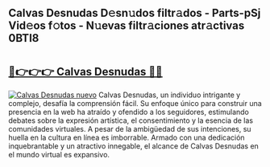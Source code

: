 ## Calvas Desnudas D𝚎sn𝚞dos filtr𝚊dos - Parts-pSj Vid𝚎os f𝚘tos - N𝚞evas filtr𝚊ciones atr𝚊ctivas 0BTI8

# <h2><a href="http://mbbudg.tromn.icu/?c=Calvas+Desnudas">🔗👉👉👉 Calvas Desnudas 🔗🔗</a></h2>

[![Calvas Desnudas nuevo](https://i.imgur.com/pEAQMta.gif)](http://mbbudg.tromn.icu/?c=Calvas+Desnudas)
Calvas Desnudas, un individuo intrigante y complejo, desafía la comprensión fácil. Su enfoque único para construir una presencia en la web ha atraído y ofendido a los seguidores, estimulando debates sobre la expresión artística, el consentimiento y la esencia de las comunidades virtuales. A pesar de la ambigüedad de sus intenciones, su huella en la cultura en línea es imborrable. Armado con una dedicación inquebrantable y un atractivo innegable, el alcance de Calvas Desnudas en el mundo virtual es expansivo.
